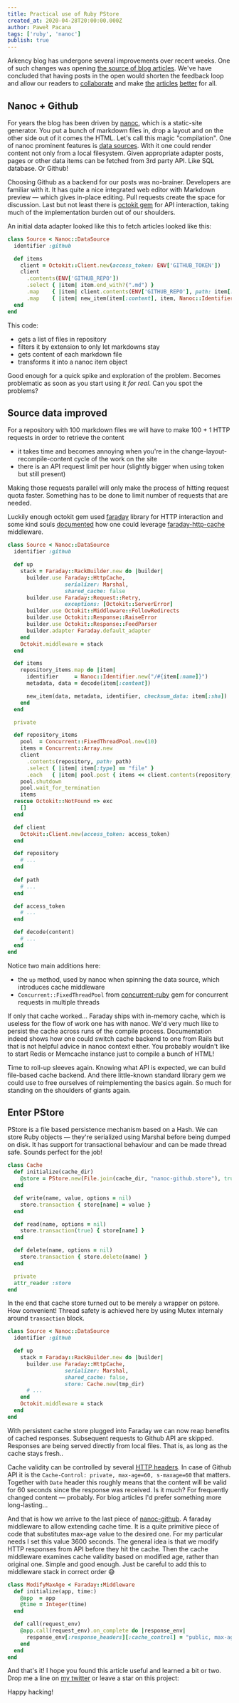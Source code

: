 ```yaml
---
title: Practical use of Ruby PStore
created_at: 2020-04-28T20:00:00.000Z
author: Paweł Pacana
tags: ['ruby', 'nanoc']
publish: true
---
```


Arkency blog has undergone several improvements over recent weeks. One of such changes was opening [the source of blog articles](https://github.com/arkency/posts). We've have concluded that having posts in the open would shorten the feedback loop and allow our readers to [collaborate](https://github.com/arkency/posts/pull/3#issuecomment-611449023) and make [the](https://github.com/arkency/posts/pull/1) [articles](https://github.com/arkency/posts/pull/2) [better](https://github.com/arkency/posts/pull/3) for all.

## Nanoc + Github

For years the blog has been driven by [nanoc](https://nanoc.ws), which is a static-site generator. You put a bunch of markdown files in, drop a layout and on the other side out of it comes the HTML. Let's call this magic "compilation". One of nanoc prominent features is [data sources](https://nanoc.ws/doc/data-sources/). With it one could render content not only from a local filesystem. Given appropriate adapter posts, pages or other data items can be fetched from 3rd party API. Like SQL database. Or Github!

Choosing Github as a backend for our posts was no-brainer. Developers are familiar with it. It has quite a nice integrated web editor with Markdown preview — which gives in-place editing. Pull requests create the space for discussion. Last but not least there is [octokit gem](https://github.com/octokit/octokit.rb) for API interaction, taking much of the implementation burden out of our shoulders.

An initial data adapter looked like this to fetch articles looked like this:

```ruby
class Source < Nanoc::DataSource
  identifier :github

  def items
    client = Octokit::Client.new(access_token: ENV['GITHUB_TOKEN'])
    client
      .contents(ENV['GITHUB_REPO'])
      .select { |item| item.end_with?(".md") }
      .map    { |item| client.contents(ENV['GITHUB_REPO'], path: item[:path]) }
      .map    { |item| new_item(item[:content], item, Nanoc::Identifier.new(item[:path])) }  
  end
end
```

This code:

- gets a list of files in repository
- filters it by extension to only let markdowns stay
- gets content of each markdown file
- transforms it into a nanoc item object

Good enough for a quick spike and exploration of the problem. Becomes problematic as soon as you start using it *for real*. Can you spot the problems?

## Source data improved

For a repository with 100 markdown files we will have to make 100 + 1 HTTP requests in order to retrieve the content

- it takes time and becomes annoying when you're in the change-layout-recompile-content cycle of the work on the site 
- there is an API request limit per hour (slightly bigger when using token but still present)

Making those requests parallel will only make the process of hitting request quota faster. Something has to be done to limit number of requests that are needed. 

Luckily enough octokit gem used [faraday](https://github.com/lostisland/faraday) library for HTTP interaction and some kind souls [documented](https://github.com/octokit/octokit.rb#caching) how one could leverage [faraday-http-cache](https://github.com/sourcelevel/faraday-http-cache) middleware.

```ruby
class Source < Nanoc::DataSource
  identifier :github

  def up
    stack = Faraday::RackBuilder.new do |builder|
      builder.use Faraday::HttpCache,
                  serializer: Marshal,
                  shared_cache: false
      builder.use Faraday::Request::Retry,
                  exceptions: [Octokit::ServerError]
      builder.use Octokit::Middleware::FollowRedirects
      builder.use Octokit::Response::RaiseError
      builder.use Octokit::Response::FeedParser
      builder.adapter Faraday.default_adapter
    end
    Octokit.middleware = stack
  end

  def items
    repository_items.map do |item|
      identifier     = Nanoc::Identifier.new("/#{item[:name]}")
      metadata, data = decode(item[:content])

      new_item(data, metadata, identifier, checksum_data: item[:sha])
    end
  end

  private

  def repository_items
    pool  = Concurrent::FixedThreadPool.new(10)
    items = Concurrent::Array.new
    client
      .contents(repository, path: path)
      .select { |item| item[:type] == "file" }
      .each   { |item| pool.post { items << client.contents(repository, path: item[:path]) } }
    pool.shutdown
    pool.wait_for_termination
    items
  rescue Octokit::NotFound => exc
    []
  end

  def client
    Octokit::Client.new(access_token: access_token)
  end

  def repository
    # ...
  end
  
  def path
    # ...
  end

  def access_token
    # ...
  end

  def decode(content)
    # ...
  end
end
```

Notice two main additions here:

- the `up` method, used by nanoc when spinning the data source, which introduces cache middleware
- `Concurrent::FixedThreadPool` from [concurrent-ruby](https://github.com/ruby-concurrency/concurrent-ruby) gem for concurrent requests in multiple threads

If only that cache worked... Faraday ships with in-memory cache, which is useless for the flow of work one has with nanoc. We'd very much like to persist the cache across runs of the compile process. Documentation indeed shows how one could switch cache backend to one from Rails but that is not helpful advice in nanoc context either. You probably wouldn't like to start Redis or Memcache instance just to compile a bunch of HTML!

Time to roll-up sleeves again. Knowing what API is expected, we can build file-based cache backend. And there little-known standard library gem we could use to free ourselves of reimplementing the basics again. So much for standing on the shoulders of giants again.


## Enter PStore

PStore is a file based persistence mechanism based on a Hash. We can store Ruby objects — they're serialized using Marshal before being dumped on disk. It has support for transactional behaviour and can be made thread safe. Sounds perfect for the job!

```ruby
class Cache
  def initialize(cache_dir)
    @store = PStore.new(File.join(cache_dir, "nanoc-github.store"), true)
  end

  def write(name, value, options = nil)
    store.transaction { store[name] = value }
  end

  def read(name, options = nil)
    store.transaction(true) { store[name] }
  end

  def delete(name, options = nil)
    store.transaction { store.delete(name) }
  end

  private
  attr_reader :store
end
```

In the end that cache store turned out to be merely a wrapper on pstore. How convenient! Thread safety is achieved here by using Mutex internaly around `transaction` block.

```ruby
class Source < Nanoc::DataSource
  identifier :github

  def up
    stack = Faraday::RackBuilder.new do |builder|
      builder.use Faraday::HttpCache,
                  serializer: Marshal,
                  shared_cache: false,
                  store: Cache.new(tmp_dir)
      # ...            
    end
    Octokit.middleware = stack
  end
end 
```

With persistent cache store plugged into Faraday we can now reap benefits of cached responses. Subsequent requests to Github API are skipped. Responses are being served directly from local files. That is, as long as the cache stays fresh..

Cache validity can be controlled by several [HTTP headers](https://www.keycdn.com/blog/http-cache-headers). In case of Github API it is the `Cache-Control: private, max-age=60, s-maxage=60` that matters. Together with `Date` header this roughly means that the content will be valid for 60 seconds since the response was received. Is it much? For frequently changed content — probably. For blog articles I'd prefer something more long-lasting…

And that is how we arrive to the last piece of [nanoc-github](https://github.com/pawelpacana/nanoc-github). A faraday middleware to allow extending cache time. It is a quite primitive piece of code that substitutes max-age value to the desired one. For my particular needs I set this value 3600 seconds. 
The general idea is that we modify HTTP responses from API before they hit the cache. Then the cache middleware examines cache validity based on modified age, rather than original one. Simple and good enough. Just be careful to add this to middleware stack in correct order 😅

```ruby
class ModifyMaxAge < Faraday::Middleware
  def initialize(app, time:)
    @app  = app
    @time = Integer(time)
  end

  def call(request_env)
    @app.call(request_env).on_complete do |response_env|
      response_env[:response_headers][:cache_control] = "public, max-age=#{@time}, s-maxage=#{@time}"
    end
  end
end
```

And that's it! I hope you found this article useful and learned a bit or two. Drop me a line on [my twitter](https://twitter.com/pawelpacana) or leave a star on this project:

<div class="github-card" data-github="pawelpacana/nanoc-github" data-width="400" data-height="" data-theme="default"></div>
<script src="//cdn.jsdelivr.net/github-cards/latest/widget.js"></script>


Happy hacking!
